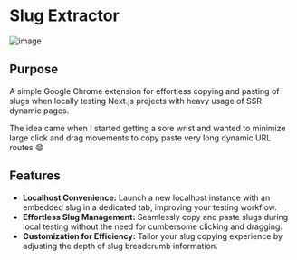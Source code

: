 # Slug Extractor
![image](https://github.com/wilyyy/slug-extractor/assets/8918632/fcc29276-f001-48c0-b45f-6c020d5f32a0)

## Purpose 
A simple Google Chrome extension for effortless copying and pasting of slugs when locally testing Next.js projects with heavy usage of SSR dynamic pages. 

The idea came when I started getting a sore wrist and wanted to minimize large click and drag movements to copy paste very long dynamic URL routes 😄

## Features

- **Localhost Convenience:** Launch a new localhost instance with an embedded slug in a dedicated tab, improving your testing workflow.
- **Effortless Slug Management:** Seamlessly copy and paste slugs during local testing without the need for cumbersome clicking and dragging.
- **Customization for Efficiency:** Tailor your slug copying experience by adjusting the depth of slug breadcrumb information.

